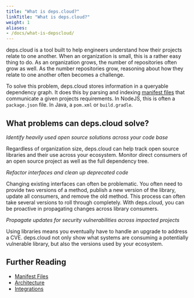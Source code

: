 ```yaml
---
title: "What is deps.cloud?"
linkTitle: "What is deps.cloud?"
weight: 1
aliases:
- /docs/what-is-depscloud/
---
```


deps.cloud is a tool built to help engineers understand how their projects relate to one another.
When an organization is small, this is a rather easy thing to do.
As an organization grows, the number of repositories often grow as well.
As the number repositories grow, reasoning about how they relate to one another often becomes a challenge. 

To solve this problem, deps.cloud stores information in a queryable dependency graph.
It does this by parsing and indexing [manifest files](/docs/manifests/) that communicate a given projects requirements.
In NodeJS, this is often a `package.json` file.
In Java, a `pom.xml` or `build.gradle`.

## What problems can deps.cloud solve?

_Identify heavily used open source solutions across your code base_

Regardless of organization size, deps.cloud can help track open source libraries and their use across your ecosystem.
Monitor direct consumers of an open source project as well as the full dependency tree.

_Refactor interfaces and clean up deprecated code_

Changing existing interfaces can often be problematic.
You often need to provide two versions of a method, publish a new version of the library, update all consumers, and remove the old method.
This process can often take several versions to roll through completely.
With deps.cloud, you can be proactive in propagating changes across library consumers.

_Propagate updates for security vulnerabilities across impacted projects_

Using libraries means you eventually have to handle an upgrade to address a CVE.
deps.cloud not only show what systems are consuming a potentially vulnerable library, but also the versions used by your ecosystem. 

## Further Reading

* [Manifest Files](/docs/manifests/)
* [Architecture](/docs/architecture/)
* [Integrations](/docs/integrations/)
